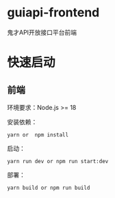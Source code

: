 # guiapi-frontend
鬼才API开放接口平台前端
# 快速启动


## 前端

环境要求：Node.js >= 18

安装依赖：

```
yarn or  npm install
```

启动：

```
yarn run dev or npm run start:dev
```

部署：

```
yarn build or npm run build
```
